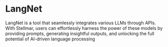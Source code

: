 # LangNet

LangNet is a tool that seamlessly integrates various LLMs through APIs. With Stellmar, users can effortlessly harness the power of these models by providing prompts, generating insightful outputs, and unlocking the full potential of AI-driven language processing

